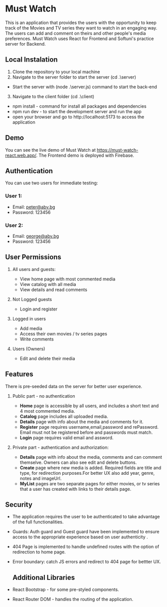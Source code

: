 # Must Watch

This is an application that provides the users with the opportunity to keep track of the Movies and TV series they want to watch in an engaging way. The users can add and comment on theirs and other people's media preferences. Must Watch uses React for Frontend and Softuni's practice server for Backend.

## Local Instalation 

1. Clone the repository to your local machine
2. Navigate to the server folder to start the server (cd .\server)
  * Start the server with (node .\server.js) command to start the back-end
3. Navigate to the client folder (cd .\client)
  * npm install - command for install all packages and dependencies
  * npm run dev - to start the development server and run the app
  * open your browser and go to http://localhost:5173 to access the application


## Demo

You can see the live demo of Must Watch at https://must-watch-react.web.app/.
The Frontend demo is deployed with Firebase.

## Authentication 
 You can use two users for immediate testing:

  ### User 1:
   * Email: peter@abv.bg
   * Password: 123456

  ### User 2:
   * Email: george@abv.bg
   * Password: 123456

   ## User Permissions

1. All users and guests:
   * View home page with most commented media
   * View catalog with all media
   * View details and read comments

2. Not Logged guests
    * Login and register

3. Logged in users
    * Add media
    * Access their own movies / tv series pages
    * Write comments

4. Users (Owners)
    * Edit and delete their media

  ## Features
 There is pre-seeded data on the server for better user experience.
1. Public part - no authentication 
    * **Home** page is accessible by all users, and includes a short text and 4 most commented media.
    * **Catalog** page includes all uploaded media.
    * **Details** page with info about the media and comments for it.
    * **Register** page requires username,email,password and rePassword. Email must not be registered before and passwords must match.
    * **Login** page requires valid email and assword.

2. Private part - authentication and authorization:
    * **Details** page with info about the media, comments and can comment themselve. Owners can also see edit and delete buttons.
    * **Create** page where new media is added. Required fields are title and type, for redirection purposes.For better UX also add year, genre, notes and imageUrl.
    * **MyList** pages are two separate pages for either movies, or tv series that a user has created with links to their details page.


  ## Security

* The application requires the user to be authenticated to take advantage of the full functionalities.
* Guards: Auth guard and Guest guard have been implemented to ensure access to the appropriate experience based on user authenticity .
* 404 Page is implemented to handle undefined routes with the option of redirection to home page.
* Error boundary: catch JS errors and redirect to 404 page for bettter UX.

  ## Additional Libraries

* React Bootstrap - for some pre-styled components.
* React Router DOM - handles the routing of the application.